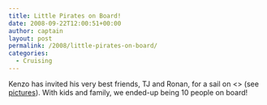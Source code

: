 ```yaml
---
title: Little Pirates on Board!
date: 2008-09-22T12:00:51+00:00
author: captain
layout: post
permalink: /2008/little-pirates-on-board/
categories:
  - Cruising
---
```

Kenzo has invited his very best friends, TJ and Ronan, for a sail on <<his
boat>> (see <a
href="https://photos.flupes.family/Public/Plume/SailingCA/2008-09Kenzo-and-Friends/"
target="_blank">pictures</a>). With kids and family, we ended-up being 10 people
on board!

